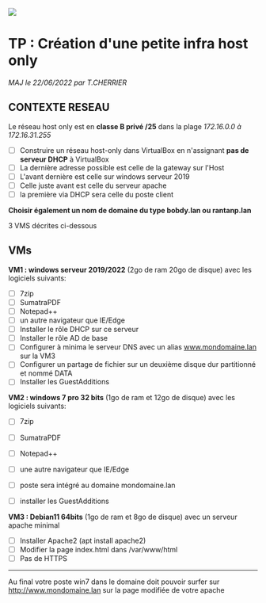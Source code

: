 ![](https://media-exp1.licdn.com/dms/image/C4D0BAQEJIrLeIu3hgg/company-logo_200_200/0/1568885231849?e=2159024400&v=beta&t=VmG6ouGc0bZv7vXQLokouf_RUEIRI32PnPfz92LVwa4)

# TP : Création d'une petite infra host only

*MAJ le 22/06/2022 par T.CHERRIER*

## CONTEXTE RESEAU

Le réseau host only est en **classe B privé /25** dans la plage 
*172.16.0.0 à 172.16.31.255*

- [ ] Construire un réseau host-only dans VirtualBox en n'assignant **pas de serveur DHCP** à VirtualBox
- [ ] La dernière adresse possible est celle de la gateway sur l'Host
- [ ] L'avant dernière est celle sur windows serveur 2019
- [ ] Celle juste avant est celle du serveur apache
- [ ] la première via DHCP sera celle du poste client

**Choisir également un nom de domaine du type bobdy.lan ou rantanp.lan**

3 VMS décrites ci-dessous

## VMs
**VM1 : windows serveur 2019/2022** (2go de ram 20go de disque) avec les logiciels suivants:

- [ ] 7zip
- [ ] SumatraPDF
- [ ] Notepad++
- [ ] un autre navigateur que IE/Edge
- [ ] Installer le rôle DHCP sur ce serveur
- [ ] Installer le rôle AD de base
- [ ] Configurer à minima le serveur DNS avec un alias www.mondomaine.lan sur la VM3
- [ ] Configurer un partage de fichier sur un deuxième disque dur partitionné et nommé DATA
- [ ] Installer les GuestAdditions

**VM2 : windows 7 pro 32 bits** (1go de ram et 12go de disque) avec les logiciels suivants:

- [ ] 7zip
- [ ] SumatraPDF
- [ ] Notepad++
- [ ] une autre navigateur que IE/Edge
- [ ] poste sera intégré au domaine mondomaine.lan
- [ ] installer les GuestAdditions



**VM3 : Debian11 64bits** (1go de ram et 8go de disque) avec un serveur apache minimal

- [ ] Installer Apache2 (apt install apache2)
- [ ] Modifier la page index.html dans /var/www/html
- [ ] Pas de HTTPS

---
Au final votre poste win7 dans le domaine doit pouvoir surfer sur http://www.mondomaine.lan sur la page modifiée de votre apache